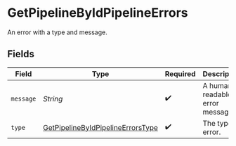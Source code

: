 # GetPipelineByIdPipelineErrors

An error with a type and message.


## Fields

| Field                                                                                             | Type                                                                                              | Required                                                                                          | Description                                                                                       |
| ------------------------------------------------------------------------------------------------- | ------------------------------------------------------------------------------------------------- | ------------------------------------------------------------------------------------------------- | ------------------------------------------------------------------------------------------------- |
| `message`                                                                                         | *String*                                                                                          | :heavy_check_mark:                                                                                | A human-readable error message.                                                                   |
| `type`                                                                                            | [GetPipelineByIdPipelineErrorsType](../../models/operations/GetPipelineByIdPipelineErrorsType.md) | :heavy_check_mark:                                                                                | The type of error.                                                                                |